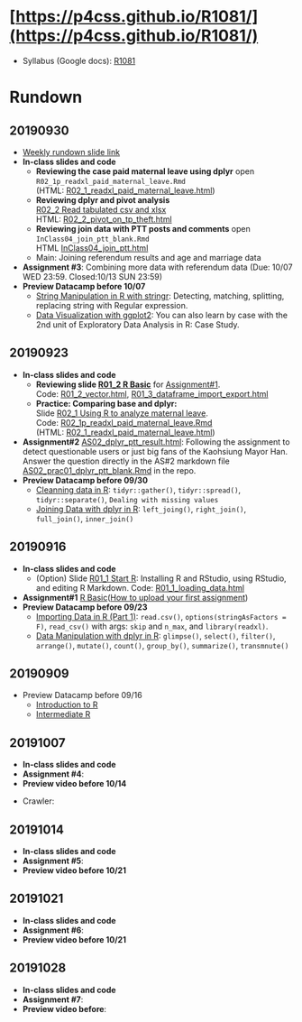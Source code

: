 # [https://p4css.github.io/R1081/](https://p4css.github.io/R1081/)
- Syllabus (Google docs): [R1081](https://docs.google.com/document/d/1LfVUgcPkX1IMTm-o19dm7X_eUKn2HPGZiXlyIpcKQP4/edit?usp=sharing)

# Rundown

## 20190930
* [Weekly rundown slide link](https://docs.google.com/presentation/d/e/2PACX-1vRHPfKRHr_KckfO0blD-GrTOxj7Y3L3HiZQJUKFqm2ftWiI02949LVTJfS1uXgRxQMyy7rYr1-xDNlr/pub?start=false&loop=false&delayms=3000)
* **In-class slides and code**
  - **Reviewing the case paid maternal leave using dplyr** open `R02_1p_readxl_paid_maternal_leave.Rmd` \
  (HTML: [R02_1_readxl_paid_maternal_leave.html](https://p4css.github.io/R02_1_readxl_paid_maternal_leave.html))
  - **Reviewing dplyr and pivot analysis** \
  [R02_2 Read tabulated csv and xlsx](https://docs.google.com/presentation/d/e/2PACX-1vTFRVkwdscR3QNdVD6Q8JEKshlORtgdP_DUq19HPjbO6_8nN3ADTEtxuOr_Z28t3HKGdf9_m3icULpO/pub?start=false&loop=false&delayms=3000)\
  HTML: [R02_2_pivot_on_tp_theft.html](https://p4css.github.io/R1081/R02_2_pivot_on_tp_theft.html)
  - **Reviewing join data with PTT posts and comments** open `InClass04_join_ptt_blank.Rmd` \
  HTML [InClass04_join_ptt.html](https://p4css.github.io/R1081/InClass04_join_ptt.html)
  - Main: Joining referendum results and age and marriage data
* **Assignment #3**: Combining more data with referendum data (Due: 10/07 WED 23:59. Closed:10/13 SUN 23:59)
* **Preview Datacamp before 10/07**
  - [String Manipulation in R with stringr](https://www.datacamp.com/courses/string-manipulation-in-r-with-stringr): Detecting, matching, splitting, replacing string with Regular expression.
  - [Data Visualization with ggplot2](https://www.datacamp.com/courses/data-visualization-with-ggplot2-1): You can also learn by case with the 2nd unit of Exploratory Data Analysis in R: Case Study. 




## 20190923
* **In-class slides and code**
  - **Reviewing slide [R01_2 R Basic](https://docs.google.com/presentation/d/e/2PACX-1vRjb_W1Vo9-zD9F4FmWOiB6K4ezkF6W64OKcX7bZD6ordKvOT-6LFoGi0le-HzT2ABKudDNhr_qKt2x/pub?start=false&loop=false&delayms=3000)** for [Assignment#1](https://p4css.github.io/R1081/AS01_R_Basic.html).\
  Code: [R01_2_vector.html](https://p4css.github.io/R1081/R01_2_vector.html), [R01_3_dataframe_import_export.html](https://p4css.github.io/R1081/R01_3_dataframe_import_export.html)
  - **Practice: Comparing base and dplyr:**\
  Slide [R02_1 Using R to analyze maternal leave](https://docs.google.com/presentation/d/e/2PACX-1vRDGlYA4GPhbgreLaJUXBIWPz0xmfT4pG40s4h4LXD7Gq5k65as5sAf_6-o7-WFKyTY5jOcWI_f77Sn/pub?start=false&loop=false&delayms=3000).\
  Code: [R02_1p_readxl_paid_maternal_leave.Rmd](R02_1p_readxl_paid_maternal_leave.Rmd)\
  (HTML: [R02_1_readxl_paid_maternal_leave.html](https://p4css.github.io/R02_1_readxl_paid_maternal_leave.html))
* **Assignment#2** [AS02_dplyr_ptt_result.html](https://p4css.github.io/R1081/AS02_dplyr_ptt_result.html): Following the assignment to detect questionable users or just big fans of the Kaohsiung Mayor Han. Answer the question directly in the AS#2 markdown file [AS02_prac01_dplyr_ptt_blank.Rmd](https://p4css.github.io/R1081/AS02_prac01_dplyr_ptt_blank.Rmd) in the repo. 
* **Preview Datacamp before 09/30** 
  - [Cleanning data in R](https://www.datacamp.com/courses/cleaning-data-in-r): `tidyr::gather()`, `tidyr::spread()`, `tidyr::separate()`, `Dealing with missing values`
  - [Joining Data with dplyr in R](https://www.datacamp.com/courses/joining-data-with-dplyr-in-r): `left_joing()`, `right_join()`, `full_join()`, `inner_join()`



## 20190916
* **In-class slides and code**
  - (Option) Slide [R01_1 Start R](https://docs.google.com/presentation/d/e/2PACX-1vR7PyAkfJBZq-LbZefnlbvlPhEbB2s1o5vQTabdEN5Fxa7PQwHv3eVgiQrpM1lkGsKrJ0xmya0l2ktj/pub?start=false&loop=false&delayms=3000): Installing R and RStudio, using RStudio, and editing R Markdown. Code: [R01_1_loading_data.html](R01_1_loading_data.html)
* **Assignment#1** [R Basic](AS01_R_Basic.html)([How to upload your first assignment](https://youtu.be/HHY5krhdWC4))
* **Preview Datacamp before 09/23**
  - [Importing Data in R (Part 1)](https://www.datacamp.com/courses/importing-data-in-r-part-1): `read.csv()`, `options(stringAsFactors = F)`, `read_csv()` with args: `skip` and `n_max`, and `library(readxl)`.
  - [Data Manipulation with dplyr in R](https://www.datacamp.com/courses/data-manipulation-with-dplyr-in-r): `glimpse()`, `select()`, `filter()`, `arrange()`, `mutate()`, `count()`, `group_by()`, `summarize()`, `transmnute()`


## 20190909
* Preview Datacamp before 09/16
  - [Introduction to R](https://www.datacamp.com/courses/free-introduction-to-r)
  - [Intermediate R](https://www.datacamp.com/courses/intermediate-r)



## 20191007
* **In-class slides and code**
* **Assignment #4**: 
* **Preview video before 10/14**
- Crawler: 

## 20191014
* **In-class slides and code**
* **Assignment #5**: 
* **Preview video before 10/21**

## 20191021
* **In-class slides and code**
* **Assignment #6**: 
* **Preview video before 10/21**

## 20191028
* **In-class slides and code**
* **Assignment #7**: 
* **Preview video before**: 
